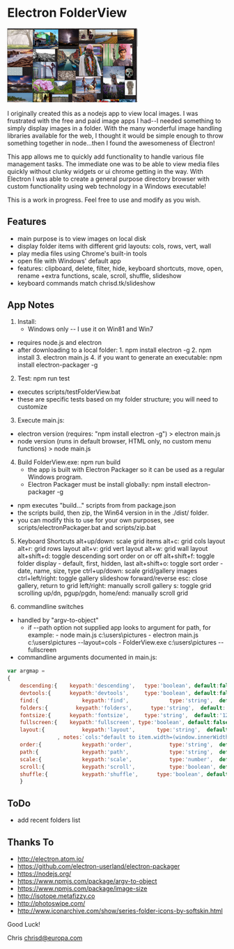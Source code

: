 # Electron FolderView

<img src="https://github.com/ChrisDeFreitas/Electron-FolderView/blob/master/scrnshots/scrn01 - wall layout - fullscreen.jpg" alt="Screen shot with layout menu" border=0 width=300>

I originally created this as a nodejs app to view local images.  I was frustrated with the free and paid image apps I had--I needed something to simply display images in a folder.  With the many wonderful image handling libraries available for the web, I thought it would be simple enough to throw something together in node...then I found the awesomeness of Electron!

This app allows me to quickly add functionality to handle various file management tasks.  The immediate one was to be able to view media files quickly without clunky widgets or ui chrome getting in the way.  With Electron I was able to create a general purpose directory browser with custom functionality using web technology in a Windows executable!

This is a work in progress.  Feel free to use and modify as you wish.


## Features
- main purpose is to view images on local disk
- display folder items with different grid layouts: cols, rows, vert, wall
- play media files using Chrome's built-in tools
- open file with Windows' default app
- features:  clipboard, delete, filter, hide, keyboard shortcuts, move, open, rename +extra functions, scale, scroll, shuffle, slideshow
- keyboard commands match chrisd.tk/slideshow

## App Notes
1. Install:
	* Windows only -- I use it on Win81 and Win7
  * requires node.js and electron
  * after downloading to a local folder:
			1. npm install electron -g
			2. npm install
			3. electron main.js
			4. if you want to generate an executable:
				npm install electron-packager -g

2. Test: npm run test
  * executes scripts/testFolderView.bat
  * these are specific tests based on my folder structure; you will need to customize

3. Execute main.js:
  * electron version (requires: "npm install electron -g") > electron main.js
  * node version (runs in default browser, HTML only, no custom menu functions) > node main.js

4. Build FolderView.exe: npm run build
	* the app is built with Electron Packager so it can be used as a regular Windows program.
	* Electron Packager must be install globally:  npm install electron-packager -g
  * npm executes "build..." scripts from from package.json
  * the scripts build, then zip, the Win64 version in in the ./dist/ folder.
  * you can modify this to use for your own purposes, see scripts/electronPackager.bat and scripts/zip.bat

5. Keyboard Shortcuts
	 alt+up/down: scale grid items
	 alt+c: grid cols layout
	 alt+r: grid rows layout
	 alt+v: grid vert layout
	 alt+w: grid wall layout
	 alt+shift+d:	toggle descending sort order on or off
	 alt+shift+f: toggle folder display - default, first, hidden, last
	 alt+shift+o: toggle sort order - date, name, size, type
	 ctrl+up/down: scale grid/gallery images
	 ctrl+left/right: toggle gallery slideshow forward/reverse
	 esc: close gallery, return to grid
	 left/right: manually scroll gallery
	 s: toggle grid scrolling
	 up/dn, pgup/pgdn, home/end: manually scroll grid

6. commandline switches
  * handled by "argv-to-object"
	* if --path option not supplied app looks to argument for path, for example:
				- node main.js c:\users\pictures
				- electron main.js c:\users\pictures	--layout=cols
				- FolderView.exe c:\users\pictures	--fullscreen
  * commandline arguments documented in main.js:
```Javascript
var argmap =
{
	descending:{	keypath:'descending',	type:'boolean', default:false, notes:'items in descending order' },
	devtools:{		keypath:'devtools', 	type:'boolean', default:false },
	find:{				keypath:'find',				type:'string',  default:'',	notes:"search flickr for images with `find`.(not implemented in FileBrowser, see chrisd.tk/slideshow?find=Altay)" },
	folders:{		  keypath:'folders',	  type:'string',  default:'default', range:['default','first','hidden','last'] },
	fontsize:{		keypath:'fontsize', 	type:'string',  default:'12px',	notes:'set the default font size for the document.' },
	fullscreen:{	keypath:'fullscreen', type:'boolean', default:false },
	layout:{			keypath:'layout', 		type:'string',	default:'wall',	range:['cols','rows','vert','wall']
				, notes:`cols:"default to item.width=(window.innerWidth/3).",rows:"item.height=300px",vert:"single col",wall:"wallboard of images"` },
	order:{				keypath:'order', 			type:'string',	default:'name', range:['date','name','size','type'], notes:'Sort order of items' },
	path:{				keypath:'path', 			type:'string',	default:'',			notes:'no trailing backslash allowed (for argv-to-object).' },
	scale:{				keypath:'scale',			type:'number',  default:1, range:{greaterThan:0}, notes:"scale size of grid items." },
	scroll:{			keypath:'scroll',			type:'boolean', default:false,	notes:"turn on/off scrolling grid whenever items loaded." },
	shuffle:{			keypath:'shuffle',		type:'boolean',	default:false,	notes:"shuffle grid items via arrShuffle()" }
	}
```


## ToDo
- add recent folders list


## Thanks To
- http://electron.atom.io/
- https://github.com/electron-userland/electron-packager
- https://nodejs.org/
- https://www.npmjs.com/package/argv-to-object
- https://www.npmjs.com/package/image-size
- http://isotope.metafizzy.co
- http://photoswipe.com/
- http://www.iconarchive.com/show/series-folder-icons-by-softskin.html

Good Luck!

Chris
chrisd@europa.com

